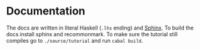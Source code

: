 # Documentation

The docs are written in literal Haskell (`.lhs` ending) and
[Sphinx](http://www.sphinx-doc.org/). To build the docs install sphinx
and recommonmark. To make sure the tutorial still compiles go to
`./source/tutorial` and run `cabal build`.
